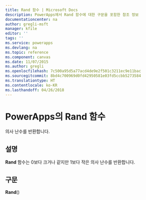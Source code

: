 ```yaml
---
title: Rand 함수 | Microsoft Docs
description: PowerApps에서 Rand 함수에 대한 구문을 포함한 참조 정보
documentationcenter: na
author: gregli-msft
manager: kfile
editor: ''
tags: ''
ms.service: powerapps
ms.devlang: na
ms.topic: reference
ms.component: canvas
ms.date: 11/07/2015
ms.author: gregli
ms.openlocfilehash: 7c500a95d5a77acd4de9e2f501c3211ec9e11bac
ms.sourcegitcommit: 8bd4c700969d0fd42950581e03fd5ccbb5273584
ms.translationtype: HT
ms.contentlocale: ko-KR
ms.lasthandoff: 04/26/2018
---
```

# <a name="rand-function-in-powerapps"></a>PowerApps의 Rand 함수
의사 난수를 반환합니다.

## <a name="description"></a>설명
**Rand** 함수는 0보다 크거나 같지만 1보다 작은 의사 난수를 반환합니다.

## <a name="syntax"></a>구문
**Rand**()

